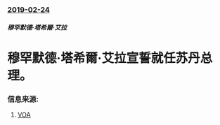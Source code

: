 ### [2019-02-24](/news/2019/02/24/index.md)

##### 穆罕默德·塔希爾·艾拉
# 穆罕默德·塔希爾·艾拉宣誓就任苏丹总理。 




### 信息来源:

1. [VOA](https://www.voanews.com/a/sudan-pm-sworn-in-as-protesters-rally-against-emergency/4801854.html)

